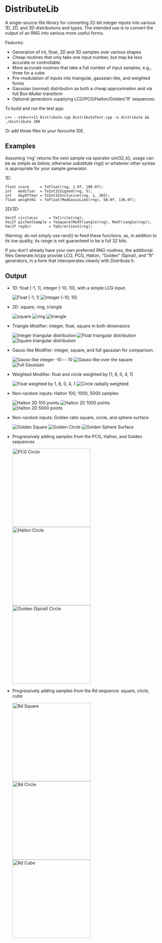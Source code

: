 DistributeLib
=============

A single-source-file library for converting 32-bit integer inputs into various
1D, 2D, and 3D distributions and types. The intended use is to convert the
output of an RNG into various more useful forms.

Features:

* Generation of int, float, 2D and 3D samples over various shapes
* Cheap routines that only take one input number, but may be less accurate or
  controllable
* More accurate routines that take a full number of input samples, e.g., three
  for a cube
* Pre-modulation of inputs into triangular, gaussian-like, and weighted forms
* Gaussian (normal) distribution as both a cheap approximation and via full
  Box-Muller transform
* Optional generators supplying LCG/PCG/Halton/Golden/'R' sequences.

To build and run the test app:

    c++ --std=c++11 Distribute.cpp DistributeTest.cpp -o distribute && ./distribute 200

Or add those files to your favourite IDE.


Examples
--------

Assuming 'rng' returns the next sample via operator uint32_t(), usage can be as
simple as below, otherwise substitute rng() or whatever other syntax is
appropriate for your sample generator.

1D:

	float score     = ToFloat(rng, 1.0f, 100.0f);
	int   modifier  = ToInt32Signed(rng, 5);
	int   dayOfYear = ToInt32Inclusive(rng, 1, 365);
	float weightKG  = ToFloat(ModGaussLike(rng), 50.0f, 130.0f);

2D/3D:

	Vec2f circleLoc     = ToCircle(rng);
	Vec2f pixTentSample = ToSquare(ModTriangle(rng), ModTriangle(rng));
	Vec3f rayDir        = ToDirection3(rng);

Warning: do not simply use rand() to feed these functions, as, in addition to
its low quality, its range is not guaranteed to be a full 32 bits.

If you don't already have your own preferred RNG routines, the additional files
Generate.h/cpp provide LCG, PCG, Halton, "Golden" (Spiral), and "R" generators,
in a form that interoperates cleanly with Distribute.h.


Output
------

* 1D: float [-1, 1], integer [-10, 10], with a simple LCG input.

	![](images/float.png "Float [-1, 1]")
	![](images/int.png "Integer [-10, 10]")

* 2D: square, ring, triangle

	![](images/square.png "square")
	![](images/ring.png "ring")
	![](images/triangle.png "triangle")


* Triangle Modifier: integer, float, square in both dimensions

	![](images/int-triangle.png "Integer triangular distribution")
	![](images/float-triangle.png "Float triangular distribution")
	![](images/square-triangle.png "Square triangular distribution")

* Gauss-like Modifier: integer, square, and full gaussian for comparison.

	![](images/int-gauss-like.png "Gauss-like integer -10 -- 10")
	![](images/square-gauss-like.png "Gauss-like over the square")
	![](images/gaussian.png "Full Gaussian")

* Weighted Modifier: float and circle weighted by [1, 8, 0, 4, 1]

	![](images/float-weighted.png "Float weighted by 1, 8, 0, 4, 1")
	![](images/circle-radially-weighted.png "Circle radially weighted")

* Non-random inputs: Halton 100, 1000, 5000 samples

	![](images/halton-100.png "Halton 2D 100 points")
	![](images/halton-1000.png "Halton 2D 1000 points")
	![](images/halton-5000.png "Halton 2D 5000 points")

* Non-random inputs: Golden ratio square, circle, and sphere surface

	![](images/square-golden.png "Golden Square")
	![](images/circle-golden.png "Golden Circle")
	![](images/sphere-surface-golden.png "Golden Sphere Surface")

* Progressively adding samples from the PCG, Halton, and Golden sequences

    <a href="images/circle-pcg-anim.gif"   ><img src="images/circle-pcg-anim.gif"    alt="PCG Circle"             width="256"/></a>
    <a href="images/circle-halton-anim.gif"><img src="images/circle-halton-anim.gif" alt="Halton Circle"          width="256"/></a>
    <a href="images/circle-golden-anim.gif"><img src="images/circle-golden-anim.gif" alt="Golden (Spiral) Circle" width="256"/></a>

* Progressively adding samples from the Rd sequence: square, circle, cube

    <a href="images/square-rd-anim.gif"><img src="images/square-rd-anim.gif" alt="Rd Square" width="256"/></a>
    <a href="images/circle-rd-anim.gif"><img src="images/circle-rd-anim.gif" alt="Rd Circle" width="256"/></a>
    <a href="images/cube-rd-anim.gif"  ><img src="images/cube-rd-anim.gif"   alt="Rd Cube"   width="256"/></a>
